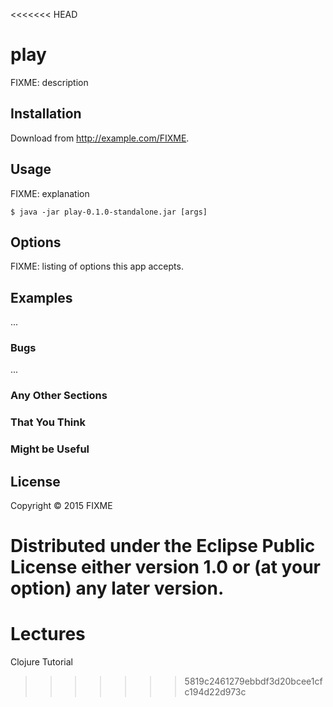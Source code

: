 <<<<<<< HEAD
# play

FIXME: description

## Installation

Download from http://example.com/FIXME.

## Usage

FIXME: explanation

    $ java -jar play-0.1.0-standalone.jar [args]

## Options

FIXME: listing of options this app accepts.

## Examples

...

### Bugs

...

### Any Other Sections
### That You Think
### Might be Useful

## License

Copyright © 2015 FIXME

Distributed under the Eclipse Public License either version 1.0 or (at
your option) any later version.
=======
# Lectures
Clojure Tutorial
>>>>>>> 5819c2461279ebbdf3d20bcee1cfc194d22d973c
